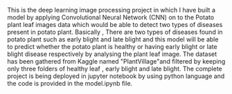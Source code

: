 This is the deep learning image processing project in which I have built a model by applying Convolutional Neural Network (CNN) on to the Potato plant leaf images data which would be able to detect two types of diseases present in potato plant.
Basically , There are two types of diseases found in potato plant such as early blight and late blight and this model will be able to predict whether the potato plant is healthy or having early blight or late blight disease respectively by analysing the plant leaf image.
The dataset has been gathered from Kaggle named "PlantVillage"and filtered by keeping only three folders of healthy leaf , early blight and late blight.
The complete project is being deployed in jupyter notebook by using python language and the code is provided in the model.ipynb file.
